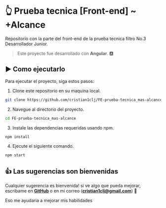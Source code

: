 # 👆 Prueba tecnica \[Front-end\] ~ +Alcance

Repositorio con la parte del front-end de la prueba tecnica filtro No.3 Desarrollador Junior.


> Este proyecto fue desarrollado con **Angular**. 🅰️

## ▶️ Como ejecutarlo

Para ejecutar el proyecto, siga estos pasos:

1. Clone este repositorio en su maquina local.

```bash
git clone https://github.com/cristian1clj/FE-prueba-tecnica_mas-alcance.git
```


2. Navegue al directorio del proyecto.

```bash
cd FE-prueba-tecnica_mas-alcance
```


3. Instale las dependencias requeridas usando npm.

```bash
npm install
```


4. Ejecute el siguiente comando.

```bash
npm start
```

## 👍 Las sugerencias son bienvenidas
Cualquier sugerencia es bienvenida! si ve algo que pueda mejorar, escribame en [**GitHub**](https://github.com/cristian1clj) o en mi correo (**cristian1clj@gmail.com**) 🙏

Eso me ayudaria a mejorar mis habilidades